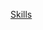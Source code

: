 [Skills](https://skillicons.dev/icons?i=androidstudio,idea,kotlin,py,css,html,js,github,git,linux,maven,java,mysql,sqlite,mariadb,spring,react)
